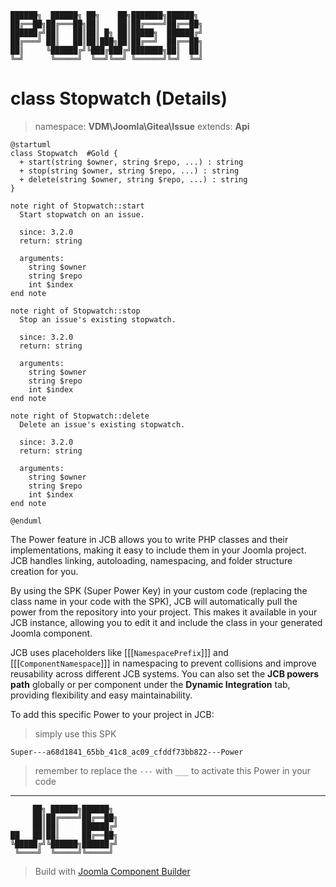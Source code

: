 ```
██████╗  ██████╗ ██╗    ██╗███████╗██████╗
██╔══██╗██╔═══██╗██║    ██║██╔════╝██╔══██╗
██████╔╝██║   ██║██║ █╗ ██║█████╗  ██████╔╝
██╔═══╝ ██║   ██║██║███╗██║██╔══╝  ██╔══██╗
██║     ╚██████╔╝╚███╔███╔╝███████╗██║  ██║
╚═╝      ╚═════╝  ╚══╝╚══╝ ╚══════╝╚═╝  ╚═╝
```
# class Stopwatch (Details)
> namespace: **VDM\Joomla\Gitea\Issue**
> extends: **Api**

```uml
@startuml
class Stopwatch  #Gold {
  + start(string $owner, string $repo, ...) : string
  + stop(string $owner, string $repo, ...) : string
  + delete(string $owner, string $repo, ...) : string
}

note right of Stopwatch::start
  Start stopwatch on an issue.

  since: 3.2.0
  return: string
  
  arguments:
    string $owner
    string $repo
    int $index
end note

note right of Stopwatch::stop
  Stop an issue's existing stopwatch.

  since: 3.2.0
  return: string
  
  arguments:
    string $owner
    string $repo
    int $index
end note

note right of Stopwatch::delete
  Delete an issue's existing stopwatch.

  since: 3.2.0
  return: string
  
  arguments:
    string $owner
    string $repo
    int $index
end note
 
@enduml
```

The Power feature in JCB allows you to write PHP classes and their implementations, making it easy to include them in your Joomla project. JCB handles linking, autoloading, namespacing, and folder structure creation for you.

By using the SPK (Super Power Key) in your custom code (replacing the class name in your code with the SPK), JCB will automatically pull the power from the repository into your project. This makes it available in your JCB instance, allowing you to edit it and include the class in your generated Joomla component.

JCB uses placeholders like [[[`NamespacePrefix`]]] and [[[`ComponentNamespace`]]] in namespacing to prevent collisions and improve reusability across different JCB systems. You can also set the **JCB powers path** globally or per component under the **Dynamic Integration** tab, providing flexibility and easy maintainability.

To add this specific Power to your project in JCB:

> simply use this SPK
```
Super---a68d1841_65bb_41c8_ac09_cfddf73bb822---Power
```
> remember to replace the `---` with `___` to activate this Power in your code

---
```
     ██╗ ██████╗██████╗
     ██║██╔════╝██╔══██╗
     ██║██║     ██████╔╝
██   ██║██║     ██╔══██╗
╚█████╔╝╚██████╗██████╔╝
 ╚════╝  ╚═════╝╚═════╝
```
> Build with [Joomla Component Builder](https://git.vdm.dev/joomla/Component-Builder)

